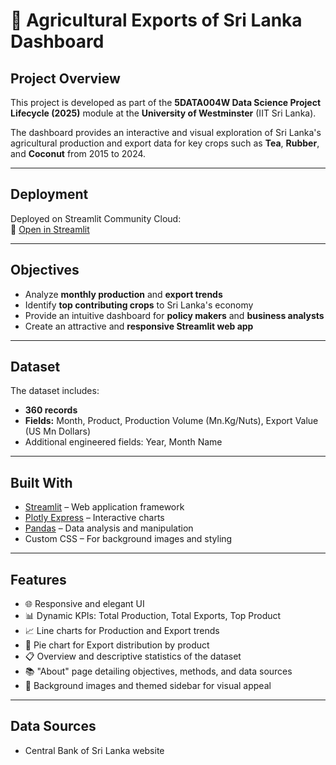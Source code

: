 # 🌾 Agricultural Exports of Sri Lanka Dashboard

## Project Overview
This project is developed as part of the **5DATA004W Data Science Project Lifecycle (2025)** module at the **University of Westminster** (IIT Sri Lanka).

The dashboard provides an interactive and visual exploration of Sri Lanka's agricultural production and export data for key crops such as **Tea**, **Rubber**, and **Coconut** from 2015 to 2024.

---

## Deployment
Deployed on Streamlit Community Cloud:  
🔗 [Open in Streamlit](https://your-streamlit-app-link-here.com)

---

## Objectives
- Analyze **monthly production** and **export trends**
- Identify **top contributing crops** to Sri Lanka's economy
- Provide an intuitive dashboard for **policy makers** and **business analysts**
- Create an attractive and **responsive Streamlit web app**

---

## Dataset
The dataset includes:
- **360 records**
- **Fields:** Month, Product, Production Volume (Mn.Kg/Nuts), Export Value (US Mn Dollars)
- Additional engineered fields: Year, Month Name

---

## Built With
- [Streamlit](https://streamlit.io/) – Web application framework
- [Plotly Express](https://plotly.com/python/plotly-express/) – Interactive charts
- [Pandas](https://pandas.pydata.org/) – Data analysis and manipulation
- Custom CSS – For background images and styling

---

## Features
- 🌐 Responsive and elegant UI
- 📊 Dynamic KPIs: Total Production, Total Exports, Top Product
- 📈 Line charts for Production and Export trends
- 🥧 Pie chart for Export distribution by product
- 📋 Overview and descriptive statistics of the dataset
- 📚 "About" page detailing objectives, methods, and data sources
- 🎨 Background images and themed sidebar for visual appeal

---

## Data Sources
- Central Bank of Sri Lanka website